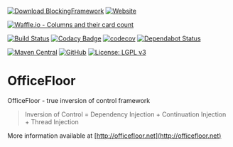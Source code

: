  [![Download BlockingFramework](https://img.shields.io/sourceforge/dm/officefloor.svg)](https://sourceforge.net/projects/officefloor/files/latest/download)
 [![Website](https://img.shields.io/website-up-down-green-red/http/officefloor.net.svg?label=http://officefloor.net)](http://officefloor.net)

[![Waffle.io - Columns and their card count](https://badge.waffle.io/sagenschneider/OfficeFloor.svg?columns=all)](https://waffle.io/sagenschneider/OfficeFloor)

 [![Build Status](https://travis-ci.org/sagenschneider/OfficeFloor.svg?branch=master)](https://travis-ci.org/sagenschneider/OfficeFloor)
 [![Codacy Badge](https://api.codacy.com/project/badge/Grade/48a33c29fe5c423fbba190010994925f)](https://www.codacy.com/app/daniel_77/OfficeFloor?utm_source=github.com&amp;utm_medium=referral&amp;utm_content=sagenschneider/OfficeFloor&amp;utm_campaign=Badge_Grade)
 [![codecov](https://codecov.io/gh/sagenschneider/OfficeFloor/branch/master/graph/badge.svg)](https://codecov.io/gh/sagenschneider/OfficeFloor)
 [![Dependabot Status](https://api.dependabot.com/badges/status?host=github&repo=sagenschneider/OfficeFloor)](https://dependabot.com)

 [![Maven Central](https://img.shields.io/maven-central/v/net.officefloor/officefloor.svg)](https://search.maven.org/search?q=a:officefloor)
 [![GitHub](https://img.shields.io/github/license/sagenschneider/OfficeFloor.svg)](http://officefloor.net/pricing.html)
 [![License: LGPL v3](https://img.shields.io/badge/License-LGPL%20v3-blue.svg)](http://officefloor.net/pricing.html)


# OfficeFloor

OfficeFloor - true inversion of control framework

> Inversion of Control = Dependency Injection + Continuation Injection + Thread Injection

More information available at [http://officefloor.net](http://officefloor.net)
